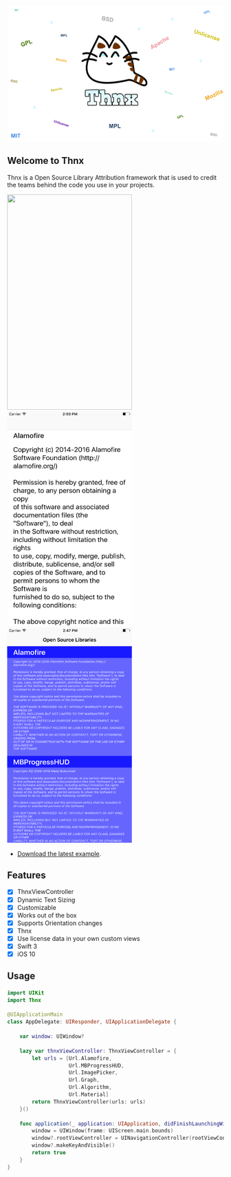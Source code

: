 ![Thnx](https://github.com/adamdahan/Thnx/blob/master/README-assets/logo-big-bg.png)

## Welcome to Thnx

Thnx is a Open Source Library Attribution framework that is used to credit the teams behind the code you use in your projects.


<a href="url">
<img src="https://github.com/adamdahan/Thnx/blob/master/README-assets/readme-gif.gif" height="500" width="290" >
<img src="https://github.com/adamdahan/Thnx/blob/master/README-assets/snapshot2.png" height="500" width="290" >
<img src="https://github.com/adamdahan/Thnx/blob/master/README-assets/snapshot3.png" height="500" width="290" >
</a>


* [Download the latest example](https://github.com/adamdahan/Thnx/tree/master/Example).

## Features

- [x] ThnxViewController 
- [x] Dynamic Text Sizing 
- [x] Customizable
- [x] Works out of the box
- [x] Supports Orientation changes
- [x] Thnx
- [x] Use license data in your own custom views
- [x] Swift 3
- [x] iOS 10

## Usage

```swift
import UIKit
import Thnx

@UIApplicationMain
class AppDelegate: UIResponder, UIApplicationDelegate {

    var window: UIWindow?
    
    lazy var thnxViewController: ThnxViewController = {
        let urls = [Url.Alamofire,
                    Url.MBProgressHUD,
                    Url.ImagePicker,
                    Url.Graph,
                    Url.Algorithm,
                    Url.Material]
        return ThnxViewController(urls: urls)
    }()

    func application(_ application: UIApplication, didFinishLaunchingWithOptions launchOptions: [UIApplicationLaunchOptionsKey: Any]?) -> Bool {
        window = UIWindow(frame: UIScreen.main.bounds)
        window?.rootViewController = UINavigationController(rootViewController: thnxViewController)
        window?.makeKeyAndVisible()
        return true
    }
}
```
